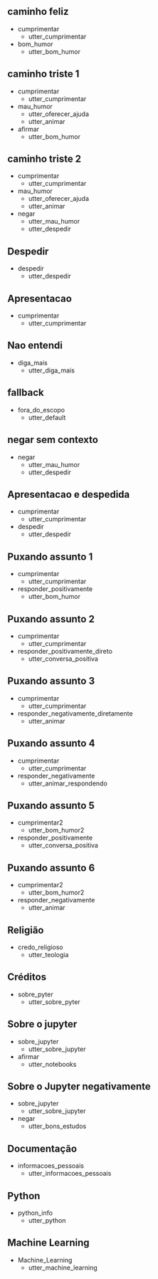 ## caminho feliz
* cumprimentar
    - utter_cumprimentar
* bom_humor
    - utter_bom_humor

## caminho triste 1
* cumprimentar
    - utter_cumprimentar
* mau_humor
    - utter_oferecer_ajuda
    - utter_animar
* afirmar
    - utter_bom_humor

## caminho triste 2
* cumprimentar
    - utter_cumprimentar
* mau_humor
    - utter_oferecer_ajuda
    - utter_animar
* negar
    - utter_mau_humor
    - utter_despedir

## Despedir
* despedir
    - utter_despedir    

## Apresentacao
* cumprimentar
    - utter_cumprimentar

## Nao entendi
* diga_mais
    - utter_diga_mais  

## fallback
* fora_do_escopo
    - utter_default

## negar sem contexto
* negar
    - utter_mau_humor
    - utter_despedir

## Apresentacao e despedida
* cumprimentar
    - utter_cumprimentar
* despedir
    - utter_despedir

## Puxando assunto 1
* cumprimentar
    - utter_cumprimentar
* responder_positivamente
    - utter_bom_humor

## Puxando assunto 2
* cumprimentar
    - utter_cumprimentar
* responder_positivamente_direto
    - utter_conversa_positiva

## Puxando assunto 3
* cumprimentar
    - utter_cumprimentar
* responder_negativamente_diretamente
    - utter_animar

## Puxando assunto 4
* cumprimentar
    - utter_cumprimentar
* responder_negativamente
    - utter_animar_respondendo

## Puxando assunto 5
* cumprimentar2
    - utter_bom_humor2
* responder_positivamente
    - utter_conversa_positiva

## Puxando assunto 6
* cumprimentar2
    - utter_bom_humor2
* responder_negativamente
    - utter_animar

## Religião
* credo_religioso
    - utter_teologia

## Créditos
* sobre_pyter
    - utter_sobre_pyter

## Sobre o jupyter
* sobre_jupyter
    - utter_sobre_jupyter
* afirmar
    - utter_notebooks

## Sobre o Jupyter negativamente
* sobre_jupyter
    - utter_sobre_jupyter
* negar
    - utter_bons_estudos

## Documentação
* informacoes_pessoais
    - utter_informacoes_pessoais

## Python
* python_info
    - utter_python

## Machine Learning
* Machine_Learning
    - utter_machine_learning
